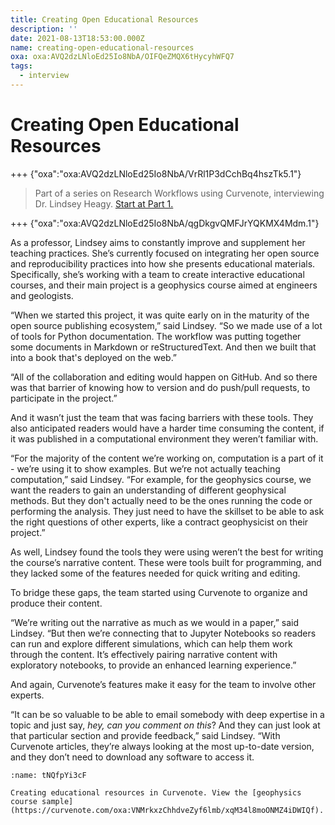 ```yaml
---
title: Creating Open Educational Resources
description: ''
date: 2021-08-13T18:53:00.000Z
name: creating-open-educational-resources
oxa: oxa:AVQ2dzLNloEd25Io8NbA/OIFQeZMQX6tHycyhWFQ7
tags:
  - interview
---
```


# Creating Open Educational Resources

+++ {"oxa":"oxa:AVQ2dzLNloEd25Io8NbA/VrRl1P3dCchBq4hszTk5.1"}

> Part of a series on Research Workflows using Curvenote, interviewing Dr. Lindsey Heagy. [Start at Part 1.](https://curvenote.com/oxa:AVQ2dzLNloEd25Io8NbA/fbD9x9lvsz7sQEqsFV1v)

+++ {"oxa":"oxa:AVQ2dzLNloEd25Io8NbA/qgDkgvQMFJrYQKMX4Mdm.1"}

As a professor, Lindsey aims to constantly improve and supplement her teaching practices. She’s currently focused on integrating her open source and reproducibility practices into how she presents educational materials. Specifically, she’s working with a team to create interactive educational courses, and their main project is a geophysics course aimed at engineers and geologists.

“When we started this project, it was quite early on in the maturity of the open source publishing ecosystem,” said Lindsey. “So we made use of a lot of tools for Python documentation. The workflow was putting together some documents in Markdown or reStructuredText. And then we built that into a book that's deployed on the web.”

“All of the collaboration and editing would happen on GitHub. And so there was that barrier of knowing how to version and do push/pull requests, to participate in the project.”

And it wasn’t just the team that was facing barriers with these tools. They also anticipated readers would have a harder time consuming the content, if it was published in a computational environment they weren’t familiar with.

“For the majority of the content we’re working on, computation is a part of it - we’re using it to show examples. But we’re not actually teaching computation,” said Lindsey. “For example, for the geophysics course, we want the readers to gain an understanding of different geophysical methods. But they don't actually need to be the ones running the code or performing the analysis. They just need to have the skillset to be able to ask the right questions of other experts, like a contract geophysicist on their project.”

As well, Lindsey found the tools they were using weren’t the best for writing the course’s narrative content. These were tools built for programming, and they lacked some of the features needed for quick writing and editing.

To bridge these gaps, the team started using Curvenote to organize and produce their content.

“We’re writing out the narrative as much as we would in a paper,” said Lindsey. “But then we’re connecting that to Jupyter Notebooks so readers can run and explore different simulations, which can help them work through the content. It’s effectively pairing narrative content with exploratory notebooks, to provide an enhanced learning experience.”

And again, Curvenote’s features make it easy for the team to involve other experts.

“It can be so valuable to be able to email somebody with deep expertise in a topic and just say, _hey, can you comment on this_? And they can just look at that particular section and provide feedback,” said Lindsey. “With Curvenote articles, they’re always looking at the most up-to-date version, and they don’t need to download any software to access it.

```{figure} images/AVQ2dzLNloEd25Io8NbA-LaPBG4ClY9OmCA5xscyC-v1.png
:name: tNQfpYi3cF

Creating educational resources in Curvenote. View the [geophysics course sample](https://curvenote.com/oxa:VNMrkxzChhdveZyf6lmb/xqM34l8moONMZ4iDWIQf).
```
